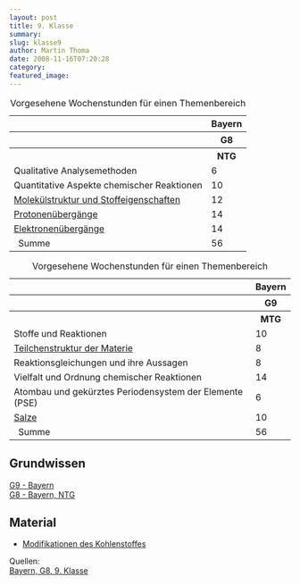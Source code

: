 ```yaml
---
layout: post
title: 9. Klasse
summary:
slug: klasse9
author: Martin Thoma
date: 2008-11-16T07:20:28
category:
featured_image:
---
```

<table class="style1"><caption> Vorgesehene Wochenstunden für einen Themenbereich</caption>
<tr><th></th><th>Bayern</th>
</tr>
<tr><th></th><th>G8</th>
</tr>
<tr><th></th><th>NTG</th>
</tr>
<tr><td class="c1">Qualitative Analysemethoden</td>
    <td>6</td>
</tr>
<tr><td class="c1">Quantitative Aspekte chemischer Reaktionen</td>
    <td>10</td>
</tr>
<tr><td class="c1"><a href="molekulare_stoffe.htm">Molekülstruktur und Stoffeigenschaften</a></td>
    <td>12</td>
</tr>
<tr><td class="c1"><a href="protonenuebergaenge.htm">Protonenübergänge</a></td>
    <td>14</td>
</tr>
<tr><td class="c1"><a href="elektronenuebergaenge.htm">Elektronenübergänge</a></td>
    <td>14</td>
</tr>
<tr><td style="background: url(style/sum.png) no-repeat left center;padding-left: 16px;" class="c1">Summe</td>
    <td>56</td>
</tr>
</table>

<table class="style1"><caption> Vorgesehene Wochenstunden für einen Themenbereich</caption>
<tr><th></th><th>Bayern</th>
</tr>
<tr><th></th><th>G9</th>
</tr>
<tr><th></th><th>MTG</th>
</tr>
<tr><td class="c1"> Stoffe und Reaktionen</td>
    <td>10</td>
</tr>
<tr><td class="c1"><a href="teilchenstrucktur_der_materie.htm">Teilchenstruktur der Materie</a></td>
    <td>8</td>
</tr>
<tr><td class="c1">Reaktionsgleichungen und ihre Aussagen</td>
    <td>8</td>
</tr>
<tr><td class="c1">Vielfalt und Ordnung chemischer Reaktionen</td>
    <td>14</td>
</tr>
<tr><td class="c1">Atombau und gekürztes Periodensystem der Elemente (PSE)</td>
    <td>6</td>
</tr>
<tr><td class="c1"><a href="salze.htm">Salze</a></td>
    <td>10</td>
</tr>
<tr><td style="background: url(style/sum.png) no-repeat left center;padding-left: 16px;" class="c1">Summe</td>
    <td>56</td>
</tr>
</table>

<h2>Grundwissen</h2>
<p><a href="doc/Grundwissen_G9_9_NTG.pdf">G9 - Bayern</a><br/>
<a href="doc/Grundwissen_G8_9_NTG.pdf">G8 - Bayern, NTG</a></p>
<h2>Material</h2>
<ul>
    <li><a href="doc/modifikationen_des_kohlenstoffs.pdf">Modifikationen des Kohlenstoffes</a></li>
</ul>

<p id="sources"> Quellen:<br/>
<a href="http://server.co101.spacenet.de/isb.co101.spacenet.de/contentserv/3.1/g8.de/index.php?StoryID=26447">Bayern, G8, 9. Klasse</a></p>
